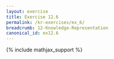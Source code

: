 ```yaml
---
layout: exercise
title: Exercise 12.6
permalink: /kr-exercises/ex_6/
breadcrumb: 12-Knowledge-Representation
canonical_id: ex12.6
---
```


{% include mathjax_support %}
